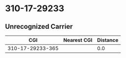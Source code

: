 # 310-17-29233
## Unrecognized Carrier


| CGI | Nearest CGI | Distance |
|-----|-------------|----------|
| 310-17-29233-365 |  | 0.0 |
